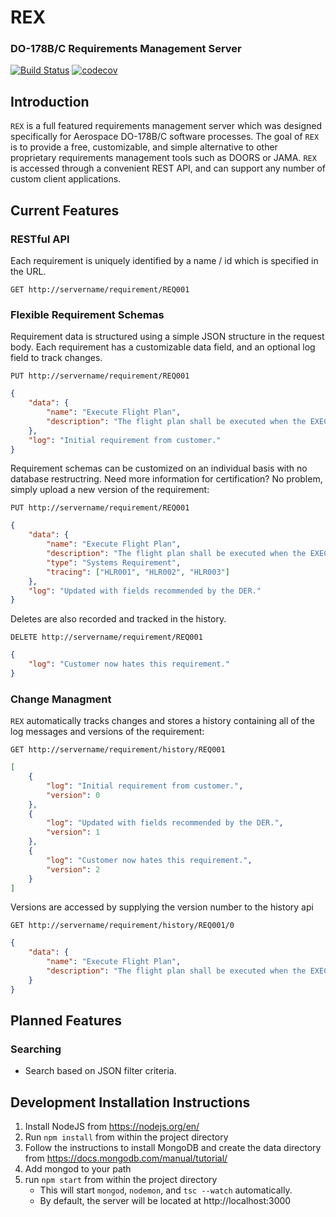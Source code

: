 # REX
### DO-178B/C Requirements Management Server
[![Build Status](https://travis-ci.org/sweiner/rex.svg?branch=master)](https://travis-ci.org/sweiner/rex) [![codecov](https://codecov.io/gh/sweiner/rex/branch/master/graph/badge.svg)](https://codecov.io/gh/sweiner/rex)

## Introduction
`REX` is a full featured requirements management server which was designed specifically for Aerospace DO-178B/C software processes.  The goal of `REX` is to provide a free, customizable, and simple alternative to other proprietary requirements management tools such as DOORS or JAMA.  `REX` is accessed through a convenient REST API, and can support any number of custom client applications.

## Current Features
### RESTful API
Each requirement is uniquely identified by a name / id which is specified in the URL.
```
GET http://servername/requirement/REQ001
```

### Flexible Requirement Schemas
Requirement data is structured using a simple JSON structure in the request body.  Each requirement has a customizable data field, and an optional log field to track changes.

```
PUT http://servername/requirement/REQ001
```
```json
{
    "data": {
        "name": "Execute Flight Plan",
        "description": "The flight plan shall be executed when the EXEC button is pressed"
    },
    "log": "Initial requirement from customer."
}
```
Requirement schemas can be customized on an individual basis with no database restructring.  Need more information for certification?  No problem, simply upload a new version of the requirement:

```
PUT http://servername/requirement/REQ001
```
```json
{
    "data": {
        "name": "Execute Flight Plan",
        "description": "The flight plan shall be executed when the EXEC button is pressed",
        "type": "Systems Requirement",
        "tracing": ["HLR001", "HLR002", "HLR003"]
    },
    "log": "Updated with fields recommended by the DER."
}
```
Deletes are also recorded and tracked in the history.

```
DELETE http://servername/requirement/REQ001
```
```json
{
    "log": "Customer now hates this requirement."
}
```

### Change Managment
`REX` automatically tracks changes and stores a history containing all of the log messages and versions of the requirement:

```
GET http://servername/requirement/history/REQ001
```
```json
[
    {
        "log": "Initial requirement from customer.",
        "version": 0
    },
    {
        "log": "Updated with fields recommended by the DER.",
        "version": 1
    },
    {
        "log": "Customer now hates this requirement.",
        "version": 2
    }
]
```
Versions are accessed by supplying the version number to the history api
```
GET http://servername/requirement/history/REQ001/0
```
```json
{
    "data": {
        "name": "Execute Flight Plan",
        "description": "The flight plan shall be executed when the EXEC button is pressed"
    }
}
```
## Planned Features
### Searching
- Search based on JSON filter criteria.

## Development Installation Instructions
1. Install NodeJS from https://nodejs.org/en/
2. Run `npm install` from within the project directory
3. Follow the instructions to install MongoDB and create the data directory from https://docs.mongodb.com/manual/tutorial/
4. Add mongod to your path
5. run `npm start` from within the project directory
   * This will start `mongod`, `nodemon`, and `tsc --watch` automatically.
   * By default, the server will be located at http://localhost:3000